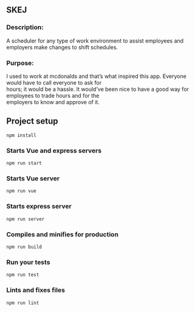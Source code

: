 ## SKEJ  
### Description:  
A scheduler for any type of work environment to assist employees and employers make changes to shift schedules.  

### Purpose:  
I used to work at mcdonalds and that’s what inspired this app.  Everyone would have to call everyone to ask for  
hours; it would be a hassle.  It would’ve been nice to have a good way for employees to trade hours and for the  
employers to know and approve of it.  

## Project setup
```
npm install
```

### Starts Vue and express servers
```
npm run start
```

### Starts Vue server
```
npm run vue
```

### Starts express server
```
npm run server
```

### Compiles and minifies for production
```
npm run build
```

### Run your tests
```
npm run test
```

### Lints and fixes files
```
npm run lint
```